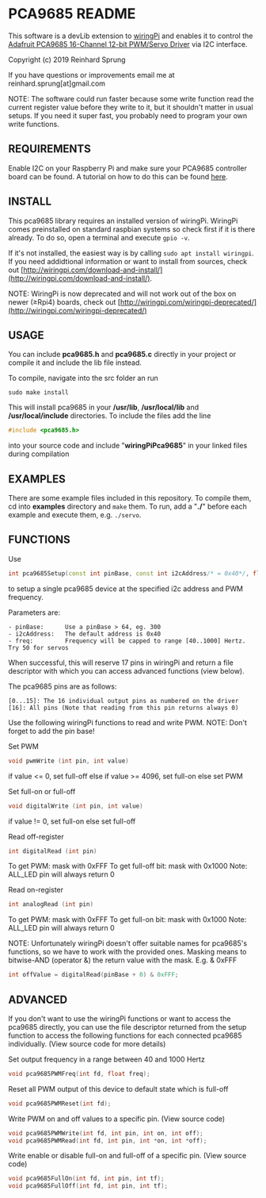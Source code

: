 # PCA9685 README
This software is a devLib extension to [wiringPi](http://wiringpi.com/) and enables it to control the [Adafruit PCA9685 16-Channel 12-bit PWM/Servo Driver](http://www.adafruit.com/products/815) via I2C interface.

Copyright (c) 2019 Reinhard Sprung

If you have questions or improvements email me at
reinhard.sprung[at]gmail.com

NOTE: The software could run faster because some write function read the current register value before they write to it, but it shouldn't matter in usual setups. If you need it super fast, you probably need to program your own write functions.

## REQUIREMENTS
Enable I2C on your Raspberry Pi and make sure your PCA9685 controller board can be found. A tutorial on how to do this can be found [here](https://learn.adafruit.com/adafruits-raspberry-pi-lesson-4-gpio-setup/configuring-i2c).

## INSTALL
This pca9685 library requires an installed version of wiringPi.
WiringPi comes preinstalled on standard raspbian systems so check first if it is there already. 
To do so, open a terminal and execute `gpio -v`.

If it's not installed, the easiest way is by calling `sudo apt install wiringpi`. If you need addidtional information or want to install from sources, check out [http://wiringpi.com/download-and-install/](http://wiringpi.com/download-and-install/). 

NOTE: WiringPi is now deprecated and will not work out of the box on newer (≥Rpi4) boards, check out
[http://wiringpi.com/wiringpi-deprecated/](http://wiringpi.com/wiringpi-deprecated/)

## USAGE
You can include __pca9685.h__ and __pca9685.c__ directly in your project or compile it and include the lib file instead.
	
To compile, navigate into the src folder an run
```console
sudo make install
```
This will install pca9685 in your __/usr/lib__, __/usr/local/lib__ and __/usr/local/include__ directories.
To include the files add the line
```cpp
#include <pca9685.h>
```
into your source code and include "__wiringPiPca9685__" in your linked files during compilation

## EXAMPLES
There are some example files included in this repository. To compile them, cd into __examples__ directory and `make` them. 
To run, add a "__./__" before each example and execute them, e.g. `./servo`. 

## FUNCTIONS
Use	
```cpp
int pca9685Setup(const int pinBase, const int i2cAddress/* = 0x40*/, float freq/* = 50*/);
```
to setup a single pca9685 device at the specified i2c address and PWM frequency.

Parameters are:

	- pinBase: 		Use a pinBase > 64, eg. 300
	- i2cAddress:	The default address is 0x40
	- freq:			Frequency will be capped to range [40..1000] Hertz. Try 50 for servos

When successful, this will reserve 17 pins in wiringPi and return a file descriptor with 
which you can access advanced functions (view below).

The pca9685 pins are as follows: 

	[0...15]: The 16 individual output pins as numbered on the driver
	[16]: All pins (Note that reading from this pin returns always 0)

Use the following wiringPi functions to read and write PWM.
NOTE: Don't forget to add the pin base!


Set PWM
```cpp
void pwmWrite (int pin, int value)
```
if value <= 0, set full-off
else if value >= 4096, set full-on
else set PWM

Set full-on or full-off
```cpp
void digitalWrite (int pin, int value)
```
if value != 0, set full-on
else set full-off

Read off-register
```cpp
int digitalRead (int pin)
```
To get PWM: mask with 0xFFF
To get full-off bit: mask with 0x1000
Note: ALL_LED pin will always return 0

Read on-register
```cpp
int analogRead (int pin)
```
To get PWM: mask with 0xFFF
To get full-on bit: mask with 0x1000
Note: ALL_LED pin will always return 0



NOTE: Unfortunately wiringPi doesn't offer suitable names for pca9685's functions, so we have to work with the provided ones. 
Masking means to bitwise-AND (operator &) the return value with the mask. E.g. & 0xFFF
```cpp
int offValue = digitalRead(pinBase + 0) & 0xFFF;
```
## ADVANCED		

If you don't want to use the wiringPi functions or want to access the pca9685
directly, you can use the file descriptor returned from the setup function to access 
the following functions for each connected pca9685 individually.
(View source code for more details)

Set output frequency in a range between 40 and 1000 Hertz
```cpp
void pca9685PWMFreq(int fd, float freq);
```
Reset all PWM output of this device to default state which is full-off
```cpp
void pca9685PWMReset(int fd);
```
Write PWM on and off values to a specific pin. (View source code)
```cpp
void pca9685PWMWrite(int fd, int pin, int on, int off);
void pca9685PWMRead(int fd, int pin, int *on, int *off);
```
Write enable or disable full-on and full-off of a specific pin. (View source code)
```cpp
void pca9685FullOn(int fd, int pin, int tf);
void pca9685FullOff(int fd, int pin, int tf);
```
